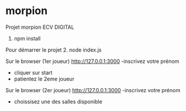 # morpion
Projet morpion ECV DIGITAL

1. npm install

Pour démarrer le projet
2. node index.js

Sur le browser (1er joueur)
http://127.0.0.1:3000
-inscrivez votre prénom
- cliquer sur start
- patientez le 2eme joueur

Sur le browser (2er joueur)
http://127.0.0.1:3000
-inscrivez votre prénom
- choissisez une des salles disponible





